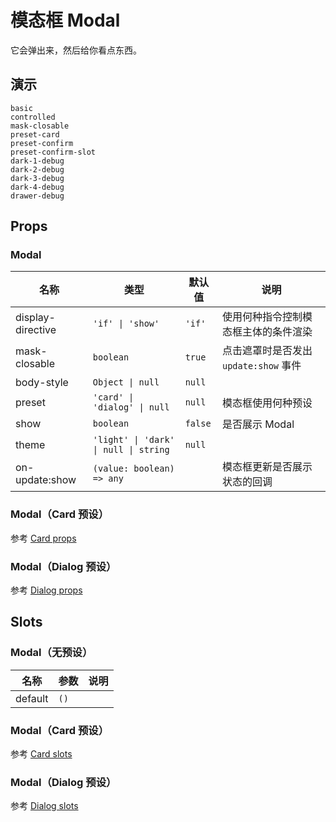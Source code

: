 # 模态框 Modal
它会弹出来，然后给你看点东西。

## 演示
```demo
basic
controlled
mask-closable
preset-card
preset-confirm
preset-confirm-slot
dark-1-debug
dark-2-debug
dark-3-debug
dark-4-debug
drawer-debug
```

## Props
### Modal
|名称|类型|默认值|说明|
|-|-|-|-|
|display-directive|`'if' \| 'show'`|`'if'`|使用何种指令控制模态框主体的条件渲染|
|mask-closable|`boolean`|`true`|点击遮罩时是否发出 `update:show` 事件|
|body-style|`Object \| null`|`null`||
|preset|`'card' \| 'dialog' \| null`|`null`|模态框使用何种预设|
|show|`boolean`|`false`|是否展示 Modal|
|theme|`'light' \| 'dark' \| null \| string`|`null`||
|on-update:show|`(value: boolean) => any`||模态框更新是否展示状态的回调|

### Modal（Card 预设）
参考 [Card props](n-card#Props)
### Modal（Dialog 预设）
参考 [Dialog props](n-dialog#Props)

## Slots
### Modal（无预设）
|名称|参数|说明|
|-|-|-|
|default|`()`||

### Modal（Card 预设）
参考 [Card slots](n-card#Slots)
### Modal（Dialog 预设）
参考 [Dialog slots](n-dialog#Slots)
